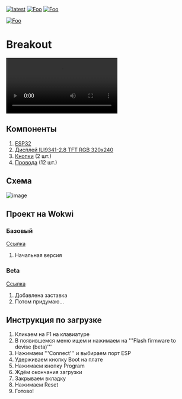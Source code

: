 [![latest](https://img.shields.io/github/v/release/Crazy-Max-Blog/Breakout.svg?color=brightgreen)](https://codeload.github.com/Crazy-Max-Blog/Breakout/zip/refs/heads/main)
[![Foo](https://img.shields.io/badge/page-on%20website-blue.svg?style=flat-square)](https://crazymax.is-a.dev/Breakout/)
[![Foo](https://img.shields.io/badge/page-on%20github-blue.svg?style=flat-square)](https://github.com/Crazy-Max-Blog/Breakout/)

[![Foo](https://img.shields.io/badge/ПОДПИСАТЬСЯ-НА%20МОЙ%20КАНАЛ-brightgreen.svg?style=social&logo=telegram&color=blue)](https://t.me/crazy_max_2023)

# Breakout

![1](https://github.com/Crazy-Max-Blog/Breakout/raw/main/doc/video.mp4)

## Компоненты
  1. [ESP32](https://aliexpress.ru/item/1005002354577296.html?sku_id=12000020259652824&spm=a2g2w.productlist.search_results.5.3c25494aLINsft)
  2. [Дисплей ILI9341-2.8 TFT RGB 320x240](https://aliexpress.ru/item/1005006216961510.html?spm=a2g2w.orderdetail.0.0.7afd4aa6tVLUdl&sku_id=12000036322238737)
  3. [Кнопки](https://aliexpress.ru/item/1005004123116469.html?spm=a2g2w.orderdetail.0.0.59714aa6kYqUza&sku_id=12000028111357487) (2 шт.)
  4. [Провода](https://aliexpress.ru/item/32727138113.html?sku_id=61235791893&spm=a2g2w.productlist.search_results.14.3c25494aLINsft) (12 шт.)

## Схема
![image](https://github.com/Crazy-Max-Blog/Breakout/assets/127091629/cfd4d97c-5f51-4abb-9058-f66ca5fae066)

## Проект на Wokwi

### Базовый
  [Ссылка](https://wokwi.com/projects/392688916389349377)
  1. Начальная версия

### Beta
  [Ссылка](https://wokwi.com/projects/393084359245898753)
  1. Добавлена заставка
  2. Потом придумаю...

## Инструкция по загрузке
  1. Кликаем на F1 на клавиатуре
  2. В появившемся меню ищем и нажимаем на  '''Flash firmware to devise (beta)'''
  3. Нажимаем '''Connect''' и выбираем порт ESP
  4. Удерживаем кнопку Boot на плате
  5. Нажимаем кнопку Program
  6. Ждём окончания загрузки
  7. Закрываем вкладку
  8. Нажимаем Reset
  9. Готово!
